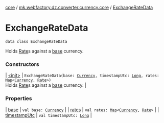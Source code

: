 [core](../../index.md) / [mk.webfactory.dz.converter.currency.core](../index.md) / [ExchangeRateData](./index.md)

# ExchangeRateData

`data class ExchangeRateData`

Holds [Rate](../-rate/index.md)s against a [base](base.md) currency.

### Constructors

| [&lt;init&gt;](-init-.md) | `ExchangeRateData(base: `[`Currency`](../-currency/index.md)`, timestampUtc: `[`Long`](https://kotlinlang.org/api/latest/jvm/stdlib/kotlin/-long/index.html)`, rates: `[`Map`](https://kotlinlang.org/api/latest/jvm/stdlib/kotlin.collections/-map/index.html)`<`[`Currency`](../-currency/index.md)`, `[`Rate`](../-rate/index.md)`>)`<br>Holds [Rate](../-rate/index.md)s against a [base](base.md) currency. |

### Properties

| [base](base.md) | `val base: `[`Currency`](../-currency/index.md) |
| [rates](rates.md) | `val rates: `[`Map`](https://kotlinlang.org/api/latest/jvm/stdlib/kotlin.collections/-map/index.html)`<`[`Currency`](../-currency/index.md)`, `[`Rate`](../-rate/index.md)`>` |
| [timestampUtc](timestamp-utc.md) | `val timestampUtc: `[`Long`](https://kotlinlang.org/api/latest/jvm/stdlib/kotlin/-long/index.html) |

